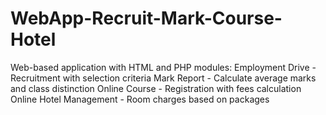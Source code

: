 # WebApp-Recruit-Mark-Course-Hotel
Web-based application with HTML and PHP modules:  Employment Drive - Recruitment with selection criteria Mark Report - Calculate average marks and class distinction Online Course - Registration with fees calculation Online Hotel Management - Room charges based on packages
